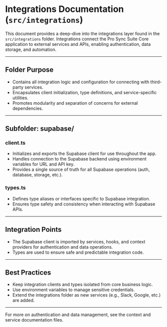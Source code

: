 # Integrations Documentation (`src/integrations`)

This document provides a deep-dive into the integrations layer found in the `src/integrations` folder. Integrations connect the Pro Sync Suite Core application to external services and APIs, enabling authentication, data storage, and automation.

---

## Folder Purpose
- Contains all integration logic and configuration for connecting with third-party services.
- Encapsulates client initialization, type definitions, and service-specific utilities.
- Promotes modularity and separation of concerns for external dependencies.

---

## Subfolder: supabase/

### client.ts
- Initializes and exports the Supabase client for use throughout the app.
- Handles connection to the Supabase backend using environment variables for URL and API key.
- Provides a single source of truth for all Supabase operations (auth, database, storage, etc.).

### types.ts
- Defines type aliases or interfaces specific to Supabase integration.
- Ensures type safety and consistency when interacting with Supabase APIs.

---

## Integration Points
- The Supabase client is imported by services, hooks, and context providers for authentication and data operations.
- Types are used to ensure safe and predictable integration code.

---

## Best Practices
- Keep integration clients and types isolated from core business logic.
- Use environment variables to manage sensitive credentials.
- Extend the integrations folder as new services (e.g., Slack, Google, etc.) are added.

---

For more on authentication and data management, see the context and service documentation files.
